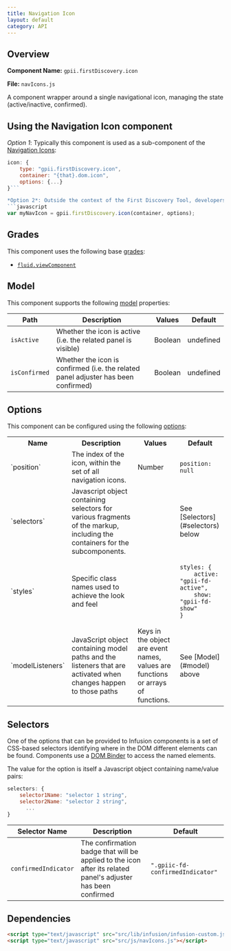 ```yaml
---
title: Navigation Icon
layout: default
category: API
---
```


## Overview

**Component Name:** `gpii.firstDiscovery.icon`

**File:** `navIcons.js`

A component wrapper around a single navigational icon, managing the state (active/inactive, confirmed).

## Using the Navigation Icon component

*Option 1*: Typically this component is used as a sub-component of the [Navigation Icons](navIcons.md):
```javascript
icon: {
    type: "gpii.firstDiscovery.icon",
    container: "{that}.dom.icon",
    options: {...}
}```

*Option 2*: Outside the context of the First Discovery Tool, developers may wish to create a standalone component:
```javascript
var myNavIcon = gpii.firstDiscovery.icon(container, options);
```


## Grades

This component uses the following base
[grades](http://docs.fluidproject.org/infusion/development/ComponentGrades.html):

* [`fluid.viewComponent`](http://docs.fluidproject.org/infusion/development/ComponentGrades.html)

## Model

This component supports the following
[model](http://docs.fluidproject.org/infusion/development/tutorial-gettingStartedWithInfusion/ModelComponents.html)
properties:

| Path   | Description | Values | Default |
|--------|-------------|--------|---------|
| `isActive` | Whether the icon is active (i.e. the related panel is visible) | Boolean | undefined  |
| `isConfirmed` | Whether the icon is confirmed (i.e. the related panel adjuster has been confirmed) | Boolean | undefined  |

## Options

This component can be configured using the following
[options](http://docs.fluidproject.org/infusion/development/ComponentOptionsAndDefaults.html):

<table>
    <tr><th>Name</th><th>Description</th><th>Values</th><th>Default</th></tr>
    <tr>
        <td>`position`</td>
        <td>The index of the icon, within the set of all navigation icons.</td>
        <td>Number</td>
        <td>
        <pre><code>position: null</code></pre>
        </td>
    </tr>
    <tr>
        <td>`selectors`</td>
        <td>Javascript object containing selectors for various fragments of the markup, including the containers for the subcomponents.</td>
        <td></td>
        <td>See [Selectors](#selectors) below</td>
    </tr>
    <tr>
        <td>`styles`</td>
        <td>Specific class names used to achieve the look and feel</td>
        <td></td>
        <td>
        <pre><code>styles: {
    active: "gpii-fd-active",
    show: "gpii-fd-show"
}</code></pre>
        </td>
    </tr>
    <tr>
        <td>`modelListeners`</td>
        <td>JavaScript object containing model paths and the listeners that are activated when changes happen to those paths</td>
        <td>Keys in the object are event names, values are functions or arrays of functions.</td>
        <td>See [Model](#model) above</td>
    </tr>
</table>

## Selectors

One of the options that can be provided to Infusion components is a set of CSS-based
selectors identifying where in the DOM different elements can be found. Components use a
[DOM Binder](http://docs.fluidproject.org/infusion/development/DOMBinder.html) to access the
named elements.

The value for the option is itself a Javascript object containing name/value pairs:

```javascript
selectors: {
    selector1Name: "selector 1 string",
    selector2Name: "selector 2 string",
      ...
}
```

| Selector Name | Description | Default |
|---------------|-------------|---------|
| `confirmedIndicator` | The confirmation badge that will be applied to the icon after its related panel's adjuster has been confirmed | `".gpiic-fd-confirmedIndicator"` |

## Dependencies

```html
<script type="text/javascript" src="src/lib/infusion/infusion-custom.js"></script>
<script type="text/javascript" src="src/js/navIcons.js"></script>
```

